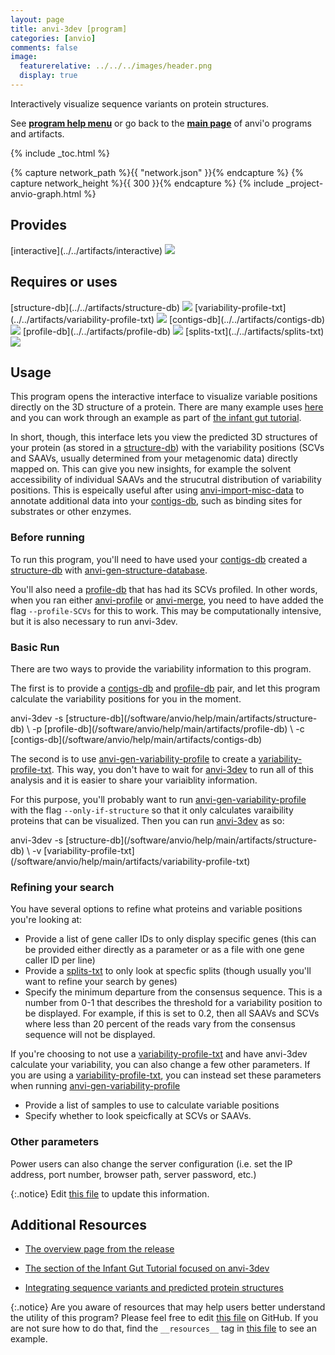 ```yaml
---
layout: page
title: anvi-3dev [program]
categories: [anvio]
comments: false
image:
  featurerelative: ../../../images/header.png
  display: true
---
```


Interactively visualize sequence variants on protein structures.

See **[program help menu](../../../vignette#anvi-3dev)** or go back to the **[main page](../../)** of anvi'o programs and artifacts.


{% include _toc.html %}
<div id="svg" class="subnetwork"></div>
{% capture network_path %}{{ "network.json" }}{% endcapture %}
{% capture network_height %}{{ 300 }}{% endcapture %}
{% include _project-anvio-graph.html %}


## Provides

<p style="text-align: left" markdown="1"><span class="artifact-p">[interactive](../../artifacts/interactive) <img src="../../images/icons/DISPLAY.png" class="artifact-icon-mini" /></span></p>

## Requires or uses

<p style="text-align: left" markdown="1"><span class="artifact-r">[structure-db](../../artifacts/structure-db) <img src="../../images/icons/DB.png" class="artifact-icon-mini" /></span> <span class="artifact-r">[variability-profile-txt](../../artifacts/variability-profile-txt) <img src="../../images/icons/TXT.png" class="artifact-icon-mini" /></span> <span class="artifact-r">[contigs-db](../../artifacts/contigs-db) <img src="../../images/icons/DB.png" class="artifact-icon-mini" /></span> <span class="artifact-r">[profile-db](../../artifacts/profile-db) <img src="../../images/icons/DB.png" class="artifact-icon-mini" /></span> <span class="artifact-r">[splits-txt](../../artifacts/splits-txt) <img src="../../images/icons/TXT.png" class="artifact-icon-mini" /></span></p>

## Usage


This program opens the interactive interface to visualize variable positions directly on the 3D structure of a protein. There are many example uses [here](http://merenlab.org/2018/09/04/getting-started-with-anvi-3dev/#display-metagenomic-sequence-variants-directly-on-predicted-structures) and you can work through an example as part of [the infant gut tutorial](http://merenlab.org/tutorials/infant-gut/#chapter-vii-from-single-amino-acid-variants-to-protein-structures). 

In short, though, this interface lets you view the predicted 3D structures of your protein (as stored in a <span class="artifact-n">[structure-db](/software/anvio/help/main/artifacts/structure-db)</span>) with the variability positions (SCVs and SAAVs, usually determined from your metagenomic data) directly mapped on. This can give you new insights, for example the solvent accessibility of individual SAAVs and the strucutral distribution of variability positions. This is espeically useful after using <span class="artifact-n">[anvi-import-misc-data](/software/anvio/help/main/programs/anvi-import-misc-data)</span> to annotate additional data into your <span class="artifact-n">[contigs-db](/software/anvio/help/main/artifacts/contigs-db)</span>, such as binding sites for substrates or other enzymes. 

### Before running

To run this program, you'll need to have used your <span class="artifact-n">[contigs-db](/software/anvio/help/main/artifacts/contigs-db)</span> created a <span class="artifact-n">[structure-db](/software/anvio/help/main/artifacts/structure-db)</span> with <span class="artifact-n">[anvi-gen-structure-database](/software/anvio/help/main/programs/anvi-gen-structure-database)</span>. 

You'll also need a <span class="artifact-n">[profile-db](/software/anvio/help/main/artifacts/profile-db)</span> that has had its SCVs profiled. In other words, when you ran either <span class="artifact-n">[anvi-profile](/software/anvio/help/main/programs/anvi-profile)</span> or <span class="artifact-n">[anvi-merge](/software/anvio/help/main/programs/anvi-merge)</span>, you need to have added the flag `--profile-SCVs` for this to work. This may be computationally intensive, but it is also necessary to run anvi-3dev. 

### Basic Run

There are two ways to provide the variability information to this program. 

The first is to provide a <span class="artifact-n">[contigs-db](/software/anvio/help/main/artifacts/contigs-db)</span> and <span class="artifact-n">[profile-db](/software/anvio/help/main/artifacts/profile-db)</span> pair, and let this program calculate the variability positions for you in the moment. 

<div class="codeblock" markdown="1">
anvi&#45;3dev &#45;s <span class="artifact&#45;n">[structure&#45;db](/software/anvio/help/main/artifacts/structure&#45;db)</span> \
          &#45;p <span class="artifact&#45;n">[profile&#45;db](/software/anvio/help/main/artifacts/profile&#45;db)</span> \
          &#45;c <span class="artifact&#45;n">[contigs&#45;db](/software/anvio/help/main/artifacts/contigs&#45;db)</span> 
</div>

The second is to use <span class="artifact-n">[anvi-gen-variability-profile](/software/anvio/help/main/programs/anvi-gen-variability-profile)</span> to create a <span class="artifact-n">[variability-profile-txt](/software/anvio/help/main/artifacts/variability-profile-txt)</span>. This way, you don't have to wait for <span class="artifact-n">[anvi-3dev](/software/anvio/help/main/programs/anvi-3dev)</span> to run all of this analysis and it is easier to share your variaiblity information. 

For this purpose, you'll probably want to run <span class="artifact-n">[anvi-gen-variability-profile](/software/anvio/help/main/programs/anvi-gen-variability-profile)</span> with the flag `--only-if-structure` so that it only calculates varaibility proteins that can be visualized. Then you can run <span class="artifact-n">[anvi-3dev](/software/anvio/help/main/programs/anvi-3dev)</span> as so:

<div class="codeblock" markdown="1">
anvi&#45;3dev &#45;s <span class="artifact&#45;n">[structure&#45;db](/software/anvio/help/main/artifacts/structure&#45;db)</span> \
          &#45;v <span class="artifact&#45;n">[variability&#45;profile&#45;txt](/software/anvio/help/main/artifacts/variability&#45;profile&#45;txt)</span>
</div>

### Refining your search 

You have several options to refine what proteins and variable positions you're looking at: 

- Provide a list of gene caller IDs to only display specific genes (this can be provided either directly as a parameter or as a file with one gene caller ID per line)
- Provide a <span class="artifact-n">[splits-txt](/software/anvio/help/main/artifacts/splits-txt)</span> to only look at specfic splits (though usually you'll want to refine your search by genes)
- Specify the minimum departure from the consensus sequence. This is a number from 0-1 that describes the threshold for a variability position to be displayed. For example, if this is set to 0.2, then all SAAVs and SCVs where less than 20 percent of the reads vary from the consensus sequence will not be displayed. 

If you're choosing to not use a <span class="artifact-n">[variability-profile-txt](/software/anvio/help/main/artifacts/variability-profile-txt)</span> and have anvi-3dev calculate your variability, you can also change a few other parameters. If you are using a <span class="artifact-n">[variability-profile-txt](/software/anvio/help/main/artifacts/variability-profile-txt)</span>, you can instead set these parameters when running <span class="artifact-n">[anvi-gen-variability-profile](/software/anvio/help/main/programs/anvi-gen-variability-profile)</span>
- Provide a list of samples to use to calculate variable positions 
- Specify whether to look speicfically at SCVs or SAAVs. 

### Other parameters

Power users can also change the server configuration (i.e. set the IP address, port number, browser path, server password, etc.)


{:.notice}
Edit [this file](https://github.com/merenlab/anvio/tree/master/anvio/docs/programs/anvi-3dev.md) to update this information.


## Additional Resources


* [The overview page from the release](http://merenlab.org/software/anvi-3dev/)

* [The section of the Infant Gut Tutorial focused on anvi-3dev](http://merenlab.org/tutorials/infant-gut/#chapter-vii-from-single-amino-acid-variants-to-protein-structures)

* [Integrating sequence variants and predicted protein structures](http://merenlab.org/2018/09/04/getting-started-with-anvi-3dev/)


{:.notice}
Are you aware of resources that may help users better understand the utility of this program? Please feel free to edit [this file](https://github.com/merenlab/anvio/tree/master/bin/anvi-3dev) on GitHub. If you are not sure how to do that, find the `__resources__` tag in [this file](https://github.com/merenlab/anvio/blob/master/bin/anvi-interactive) to see an example.
